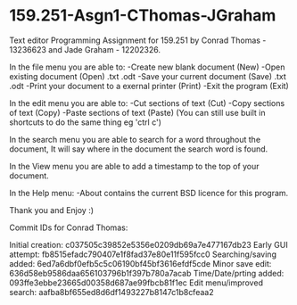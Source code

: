 # 159.251-Asgn1-CThomas-JGraham
Text editor Programming Assignment for 159.251
by Conrad Thomas - 13236623 and Jade Graham - 12202326.

In the file menu you are able to:
-Create new blank document (New)
-Open existing document (Open) .txt .odt
-Save your current document (Save) .txt .odt
-Print your document to a exernal printer (Print)
-Exit the program (Exit)

In the edit menu you are able to:
-Cut sections of text (Cut)
-Copy sections of text (Copy)
-Paste sections of text (Paste)
(You can still use built in shortcuts to do the same thing eg 'ctrl c')

In the search menu you are able to search for a word throughout the document,
It will say where in the document the search word is found.

In the View menu you are able to add a timestamp to the top of your document.

In the Help menu:
-About contains the current BSD licence for this program.

Thank you and Enjoy :)

Commit IDs for Conrad Thomas:

Initial creation: c037505c39852e5356e0209db69a7e477167db23
Early GUI attempt: fb8515efadc790407e1f8fad37e80e11f595fcc0
Searching/saving added: 6ed7a6dbf0efb5c5c06190bf45bf3616efdf5cde
Minor save edit: 636d58eb9586daa656103796b1f397b780a7acab
Time/Date/prting added: 093ffe3ebbe23665d00358d687ae99fbcb81f1ec
Edit menu/improved search: aafba8bf655ed8d6df1493227b8147c1b8cfeaa2
